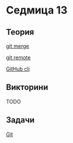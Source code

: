 Седмица 13
=================================

Теория
------
[git merge](https://docs.google.com/file/d/1bH2Nk3lYC6PXFj3OqjdKZ1zXsSosRUw9/edit?rtpof=true&sd=true)

[git remote](https://docs.google.com/file/d/16dXPpUVvm5fJWse8y0wRCYuH8Hwy723-/edit?rtpof=true&sd=true)

[GitHub cli](https://drive.google.com/file/d/1bjjTl6ewUhdx5a8aYOrl0-F2cPqGLnot/view?usp=sharing)

Викторини
---------
TODO

Задачи
------
[Git](https://github.com/Mapmo/Introduction-To-Programming-Git)

